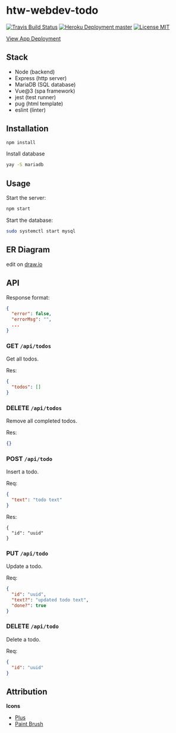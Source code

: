 # htw-webdev-todo

>

[![Travis Build Status](https://img.shields.io/travis/jneidel/htw-webdev-todo.svg?style=flat-square)](https://travis-ci.org/jneidel/htw-webdev-todo)
[![Heroku Deployment master](https://img.shields.io/badge/deployment-master-brightgreen?style=flat-square)](https://htw-wd-todo.herokuapp.com)
[![License MIT](https://img.shields.io/badge/license-GPLv3-green.svg?style=flat-square)](LICENSE)

[View App Deployment](https://htw-wd-todo.herokuapp.com)

## Stack

- Node (backend)
- Express (http server)
- MariaDB (SQL database)
- Vue@3 (spa framework)
- jest (test runner)
- pug (html template)
- eslint (linter)

## Installation

```sh
npm install
```

Install database

```sh
yay -S mariadb
```

## Usage

Start the server:

```sh
npm start
```

Start the database:

```sh
sudo systemctl start mysql
```

## ER Diagram

edit on [draw.io](https://app.diagrams.net/#Hjneidel%2Fhtw-webdev-todo%2Fer-diagramm%2Fhtw-wd-todo.drawio)

## API

Response format:
```json
{
  "error": false,
  "errorMsg": "",
  ...
}
```

### GET `/api/todos`

Get all todos.

Res:
```json
{
  "todos": []
}
```

### DELETE `/api/todos`

Remove all completed todos.

Res:
```json
{}
```

### POST `/api/todo`

Insert a todo.

Req:
```json
{
  "text": "todo text"
}
```

Res:
```
{
  "id": "uuid"
}
```

### PUT `/api/todo`

Update a todo.

Req:
```json
{
  "id": "uuid",
  "text?": "updated todo text",
  "done?": true
}
```

### DELETE `/api/todo`

Delete a todo.

Req:
```json
{
  "id": "uuid"
}
```

## Attribution

**Icons**

- [Plus](https://www.flaticon.com/free-icon/plus_1828925)
- [Paint Brush](https://www.flaticon.com/free-icon/paint-brush_587377)
